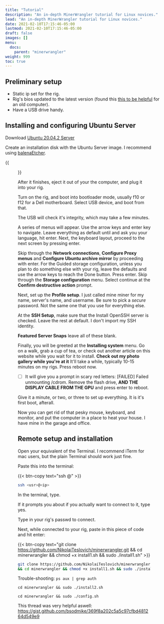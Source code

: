 ```yaml
---
title: "Tutorial"
description: "An in-depth MinerWrangler tutorial for Linux novices."
lead: "An in-depth MinerWrangler tutorial for Linux novices."
date: 2021-02-10T17:15:46-05:00
lastmod: 2021-02-10T17:15:46-05:00
draft: false
images: []
menu:
  docs:
    parent: "minerwrangler"
weight: 999
toc: true
---
```




## Preliminary setup

- Static ip set for the rig.
- Rig's bios updated to the latest version (found this [this to be helpful](https://askubuntu.com/questions/46886/how-to-create-a-bootable-usb-stick-to-flash-a-bios) for an old computer).
- Have a USB drive handy.

## Installing and configuring Ubuntu Server

Download [Ubuntu 20.04.2 Server](https://ubuntu.com/download/server)

Create an installation disk with the Ubuntu Server image. I recommend using [balenaEtcher](https://www.balena.io/etcher/).

{{<figure src="/images/thumb1.jpeg" alt="Hello Friend" position="center" caption="" titlePosition="center" width="640">}}

After it finishes, eject it out of your the computer, and plug it into your rig.

Turn on the rig, and boot into bootloader mode, usually f10 or f12 for a Dell motherboard. Select USB device, and boot from that.

The USB will check it's integrity, which may take a few minutes.

A series of menus will appear. Use the arrow keys and enter key to navigate. Leave everything as default until   and ask you your language, hit enter. Next, the keyboard layout, proceed to the next screen by pressing enter.

Skip through the **Network connections**, **Configure Proxy menus** and **Configure Ubuntu archive mirror** by proceeding with enter. For the Guided storage configuration, unless you plan to do something else with your rig, leave the defaults and use the arrow keys to reach the Done button. Press enter. Skip through the **Storage configuration** menu. Select continue at the **Confirm destructive action** prompt.

Next, set up the **Profile setup**. I just called mine miner for my name, server's name, and username. Be sure to pick a *secure* password. Not the same one that you use for everything else.

At the **SSH Setup**, make sure that the Install OpenSSH server is checked. Leave the rest at default. I don't import my SSH identity.

**Featured Server Snaps** leave all of these blank.

Finally, you will be greeted at the **Installing system** menu. Go on a walk, grab a cup of tea, or check out another article on this website while you wait for it to install. **Check out my photo gallery while you're at it** It'll take a while, typically 10-15 minutes on my rigs. Press reboot now.

- [ ] It will give you a prompt in scary red letters: [FAILED] Failed unmounting /cdrom. Remove the flash drive, **AND THE DISPLAY CABLE FROM THE GPU** and press enter to reboot.

Give it a minute, or two, or three to set up everything. It is it's first boot, afterall.

Now you can get rid of that pesky mouse, keyboard, and monitor, and put the computer in a place to heat your house. I have mine in the garage and office.

## Remote setup and installation

Open your equivalent of the Terminal. I recommend iTerm for mac users, but the plain Terminal should work just fine.

Paste this into the terminal:

{{< btn-copy text="ssh <usr>@<ip>" >}}

```bash
ssh <usr>@<ip>
```

In the terminal, type.

If it prompts you about if you actually want to connect to it, type yes.

Type in your rig's passwd to connect.

Next, while connected to your rig, paste in this piece of code and hit enter:

{{< btn-copy text="git clone https://github.com/NikolaiTeslovich/minerwrangler.git && cd minerwrangler && chmod +x install1.sh && sudo ./install1.sh" >}}

```bash
git clone https://github.com/NikolaiTeslovich/minerwrangler.git
&& cd minerwrangler && chmod +x install1.sh && sudo ./install1.sh
```

Trouble-shooting: `ps aux | grep auth`

`cd minerwrangler && sudo ./install2.sh`

`cd minerwrangler && sudo ./config.sh`

This thread was very helpful aswell: https://gist.github.com/bsodmike/369f8a202c5a5c97cfbd481264d549e9
